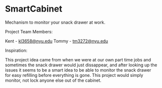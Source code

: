 # SmartCabinet
Mechanism to monitor your snack drawer at work.

Project Team Members: 

Kent - kl3658@nyu.edu
Tommy - tm3272@nyu.edu

Inspiration: 

This project idea came from when we were at our own part time jobs and sometimes the snack drawer would just dissappear, and after looking up the issues it seems to be a smart idea to be able to monitor the snack drawer for easy refilling before everything is gone. 
This project would simply monitor, not lock anyone else out of the cabinet.
